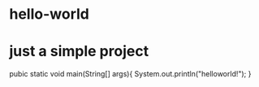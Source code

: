 # hello-world
# just a simple project
pubic static void main(String[] args){
  System.out.println("helloworld!");
}
